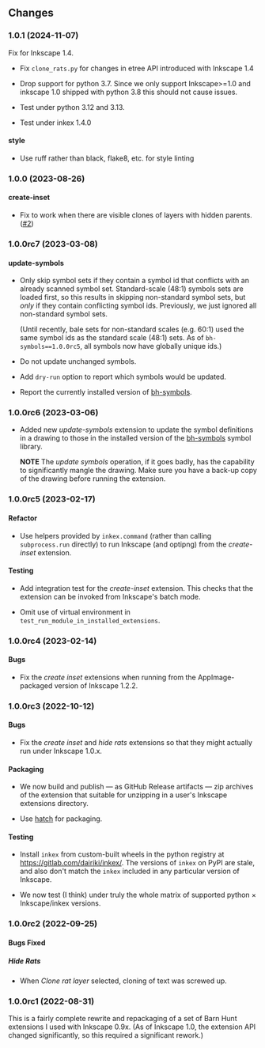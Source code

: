 ## Changes

### 1.0.1 (2024-11-07)

Fix for Inkscape 1.4.

- Fix `clone_rats.py` for changes in etree API introduced with Inkscape 1.4

- Drop support for python 3.7.  Since we only support Inkscape>=1.0
  and inkscape 1.0 shipped with python 3.8 this should not cause
  issues.

- Test under python 3.12 and 3.13.

- Test under inkex 1.4.0


#### style

- Use ruff rather than black, flake8, etc. for style linting

### 1.0.0 (2023-08-26)

#### create-inset

- Fix to work when there are visible clones of layers with hidden parents. ([#2])

[#2]: https://github.com/barnhunt/inkex-bh/issues/2

### 1.0.0rc7 (2023-03-08)

#### update-symbols

- Only skip symbol sets if they contain a symbol id that conflicts
  with an already scanned symbol set.  Standard-scale (48:1) symbols
  sets are loaded first, so this results in skipping non-standard
  symbol sets, but *only* if they contain conflicting symbol ids.
  Previously, we just ignored all non-standard symbol sets.

  (Until recently, bale sets for non-standard scales (e.g. 60:1) used
  the same symbol ids as the standard scale (48:1) sets. As of
  `bh-symbols==1.0.0rc5`, all symbols now have globally unique ids.)

- Do not update unchanged symbols.

- Add `dry-run` option to report which symbols would be updated.

- Report the currently installed version of [bh-symbols].

### 1.0.0rc6 (2023-03-06)

- Added new *update-symbols* extension to update the symbol definitions
  in a drawing to those in the installed version of the [bh-symbols] symbol
  library.

  **NOTE** The *update symbols* operation, if it goes badly, has the
  capability to significantly mangle the drawing.  Make sure you have
  a back-up copy of the drawing before running the extension.

[bh-symbols]: https://github.com/barnhunt/bh-symbols

### 1.0.0rc5 (2023-02-17)

#### Refactor

- Use helpers provided by `inkex.command` (rather than calling
  `subprocess.run` directly) to run Inkscape (and optipng) from the
  *create-inset* extension.

#### Testing

- Add integration test for the *create-inset* extension. This checks
  that the extension can be invoked from Inkscape's batch mode.

- Omit use of virtual environment in `test_run_module_in_installed_extensions`.

### 1.0.0rc4 (2023-02-14)

#### Bugs

- Fix the _create inset_ extensions when running from the AppImage-packaged version
  of Inkscape 1.2.2.

### 1.0.0rc3 (2022-10-12)

#### Bugs

- Fix the _create inset_ and _hide rats_ extensions so that they might
  actually run under Inkscape 1.0.x.

#### Packaging

- We now build and publish — as GitHub Release artifacts — zip
  archives of the extension that suitable for unzipping in a user's
  Inkscape extensions directory.

- Use [hatch] for packaging.

#### Testing

- Install `inkex` from custom-built wheels in the python registry at
  https://gitlab.com/dairiki/inkex/.  The versions of `inkex` on PyPI
  are stale, and also don't match the `inkex` included in any
  particular version of Inkscape.

- We now test (I think) under truly the whole matrix of supported
  python × Inkscape/inkex versions.


[hatch]: https://github.com/pypa/hatch

### 1.0.0rc2 (2022-09-25)

#### Bugs Fixed

##### Hide Rats

- When _Clone rat layer_ selected, cloning of text was screwed up.

### 1.0.0rc1 (2022-08-31)

This is a fairly complete rewrite and repackaging of a set of Barn
Hunt extensions I used with Inkscape 0.9x.  (As of Inkscape 1.0, the
extension API changed significantly, so this required a significant
rework.)
